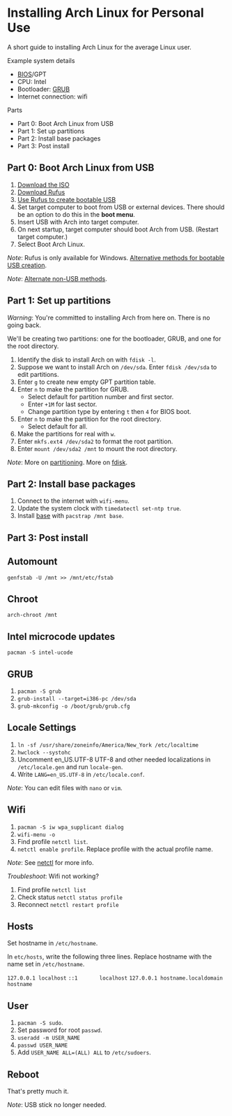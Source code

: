 # Installing Arch Linux for Personal Use

A short guide to installing Arch Linux for the average Linux user.

Example system details

* [BIOS](https://en.wikipedia.org/wiki/BIOS)/GPT
* CPU: Intel
* Bootloader: [GRUB](https://wiki.archlinux.org/index.php/GRUB)
* Internet connection: wifi

Parts

* Part 0: Boot Arch Linux from USB
* Part 1: Set up partitions
* Part 2: Install base packages
* Part 3: Post install



## Part 0: Boot Arch Linux from USB

1. [Download the ISO](https://www.archlinux.org/download/)
2. [Download Rufus](https://rufus.akeo.ie/)
3. [Use Rufus to create bootable USB](https://wiki.archlinux.org/index.php/USB_flash_installation_media#Using_Rufus)
4. Set target computer to boot from USB or external devices. There should be an
option to do this in the **boot menu**.
5. Insert USB with Arch into target computer.
6. On next startup, target computer should boot Arch from USB. (Restart target
computer.)
7. Select Boot Arch Linux.

*Note*: Rufus is only available for Windows. [Alternative methods for bootable
USB creation](https://wiki.archlinux.org/index.php/USB_flash_installation_media).

*Note*: [Alternate non-USB methods](https://wiki.archlinux.org/index.php/Category:Getting_and_installing_Arch).



## Part 1: Set up partitions

*Warning*: You're committed to installing Arch from here on. There is no going 
back.

We'll be creating two partitions: one for the bootloader, GRUB, and
one for the root directory.

1. Identify the disk to install Arch on with `fdisk -l`.
2. Suppose we want to install Arch on `/dev/sda`. Enter `fdisk /dev/sda` to edit 
partitions.
3. Enter `g` to create new empty GPT partition table.
4. Enter `n` to make the partition for GRUB.
    * Select default for partition number and first sector.
    * Enter `+1M` for last sector.
    * Change partition type by entering `t` then `4` for BIOS boot.
5. Enter `n` to make the partition for the root directory.
    * Select default for all.
6. Make the partitions for real with `w`.
7. Enter `mkfs.ext4 /dev/sda2` to format the root partition.
8. Enter `mount /dev/sda2 /mnt` to mount the root directory.

*Note*: More on [partitioning](https://wiki.archlinux.org/index.php/Partitioning). More on [fdisk](https://wiki.archlinux.org/index.php/Fdisk).



## Part 2: Install base packages

1. Connect to the internet with `wifi-menu`.
2. Update the system clock with `timedatectl set-ntp true`.
3. Install [base](https://www.archlinux.org/groups/x86_64/base/) with 
`pacstrap /mnt base`.

## Part 3: Post install

## Automount

`genfstab -U /mnt >> /mnt/etc/fstab`

## Chroot

`arch-chroot /mnt`

## Intel microcode updates

`pacman -S intel-ucode`

## GRUB

1. `pacman -S grub`
2. `grub-install --target=i386-pc /dev/sda`
3. `grub-mkconfig -o /boot/grub/grub.cfg`

## Locale Settings

1. `ln -sf /usr/share/zoneinfo/America/New_York /etc/localtime`
2. `hwclock --systohc`
3. Uncomment en_US.UTF-8 UTF-8 and other needed localizations in 
`/etc/locale.gen` and run `locale-gen`.
4. Write `LANG=en_US.UTF-8` in `/etc/locale.conf`.

*Note*: You can edit files with `nano` or `vim`.

## Wifi

1. `pacman -S iw wpa_supplicant dialog`
2. `wifi-menu -o`
3. Find profile `netctl list`.
4. `netctl enable profile`. Replace profile with the actual profile name.

*Note*: See [netctl](https://wiki.archlinux.org/index.php/Netctl) for more info.

*Troubleshoot*: Wifi not working?

1. Find profile `netctl list`
2. Check status `netctl status profile`
3. Reconnect `netctl restart profile`

## Hosts

Set hostname in `/etc/hostname`.

In `etc/hosts`, write the following three lines. Replace hostname with the name
set in `/etc/hostname`.

`127.0.0.1 localhost`
`::1       localhost`
`127.0.0.1 hostname.localdomain hostname`

## User

1. `pacman -S sudo`.
2. Set password for root `passwd`.
3. `useradd -m USER_NAME`
4. `passwd USER_NAME`
5. Add `USER_NAME ALL=(ALL) ALL` to `/etc/sudoers`.

## Reboot

That's pretty much it. 

*Note*: USB stick no longer needed.